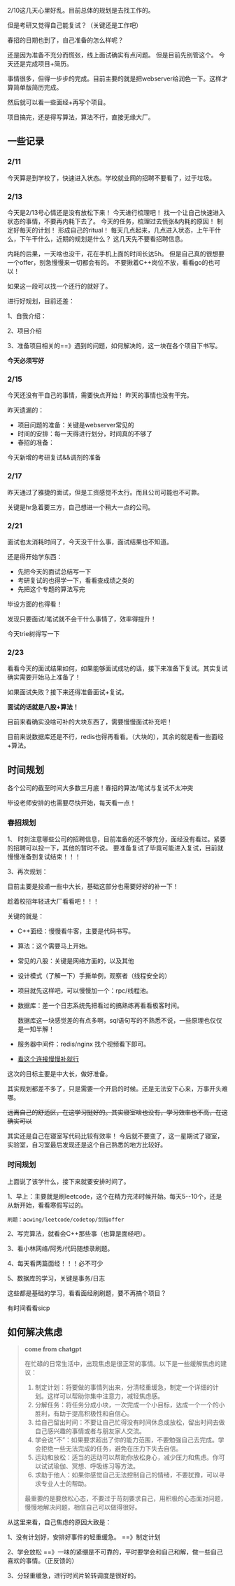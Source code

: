 2/10这几天心里好乱。目前总体的规划是去找工作的。    

但是考研又觉得自己能复试？（关键还是工作吧）



春招的日期也到了，自己准备的怎么样呢？            

还是因为准备不充分而慌张，线上面试确实有点问题。 但是目前先别管这个。         今天还是完成项目+简历。



事情很多，但得一步步的完成。目前主要的就是把webserver给润色一下。这样才算简单版简历完成。        

然后就可以看一些面经+再写个项目。



项目搞完，还是得写算法，算法不行，直接无缘大厂。





## 一些记录

### 2/11

今天算是到学校了，快速进入状态。学校就业网的招聘不要看了，过于垃圾。



### 2/13

今天是2/13号心情还是没有放松下来！ 今天进行梳理吧！      找一个让自己快速进入状态的事情，不要再内耗下去了。 今天的任务，梳理过去慌张&内耗的原因！  制定好每天的计划！  形成自己的ritual！  每天几点起来，几点进入状态，上午干什么，下午干什么，近期的规划是什么？  这几天先不要看招聘信息。            

内耗的后果，一天啥也没干，花在手机上面的时间长达5h。  但是自己真的很想要一个offer，别急慢慢来一切都会有的。 不要揪着C++岗位不放，看看go的也可以！

如果这一段可以找一个还行的就好了。



进行好规划，目前还差：

1、自我介绍：

2、项目介绍

3、准备项目相关的==》遇到的问题，如何解决的，这一块在各个项目下书写。      

**今天必须写好**      



### 2/15

今天还没有干自己的事情，需要快点开始！ 昨天的事情也没有干完。

昨天遗漏的：

* 项目问题的准备：关键是webserver常见的
* 时间的安排：每一天得进行划分，时间真的不够了
* 春招的准备：



今天新增的考研复试&&调剂的准备



### 2/17

昨天通过了雅捷的面试，但是工资感觉不太行。而且公司可能也不可靠。      

关键是hr急着要三方，自己想进一个稍大一点的公司。



### 2/21

面试也太消耗时间了，今天没干什么事，面试结果也不知道。

还是得开始学东西：

* 先把今天的面试总结写一下
* 考研复试的也得学一下，看看查成绩之类的
* 先把这个专题的算法写完

毕设方面的也得看！



发现只要面试/笔试就不会干什么事情了，效率得提升！

今天trie树得写一下



### 2/23

看看今天的面试结果如何，如果能够面试成功的话，接下来准备下复试。其实复试确实需要开始马上准备了！         

如果面试失败？接下来还得准备面试+复试。              

**面试的话就是八股+算法！**        

目前来看确实没啥可补的大块东西了，需要慢慢面试补充吧！         

目前来说数据库还是不行，redis也得再看看。（大块的），其余的就是看一些面经+算法。       

## 时间规划

各个公司的截至时间大多数三月底！春招的算法/笔试与复试不太冲突           

毕设老师安排的也需要尽快开始，每天看一点！          



### 春招规划

1、 时刻注意哪些公司的招聘信息，目前准备的还不够充分，面经没有看过。紧要的招聘可以投一下，其他的暂时不说。  要准备复试了毕竟可能进入复试，目前就慢慢准备到复试结束！！！          

 





3、再次规划：

目前主要是投递一些中大长，基础这部分也需要好好的补一下！         

趁着校招年轻进大厂看看吧！！！

关键的就是：

* C++面经：慢慢看牛客，主要是代码书写。

* 算法：这个需要马上开始。

* 常见的八股：关键是网络方面的，以及其他

* 设计模式（了解一下）手撕单例，观察者（线程安全的）

* 项目就先这样吧，可以慢慢加一个：rpc/线程池。

* 数据库：差一个日志系统先把看过的搞熟练再看看极客时间。

  数据库这一块感觉差的有点多啊，sql语句写的不熟悉不说，一些原理也仅仅是一知半解！

* 服务器中间件：redis/nginx 找个视频看下即可。

* [看这个连接慢慢补就行](https://mp.weixin.qq.com/s?__biz=MzkyMjIxMzIxNA==&mid=2247483878&idx=1&sn=41660c3f2567fa1cfb796ca8215f62ac&chksm=c1f68fd7f68106c196e7ccf1c60826434240e54c6a2b4530fc705dda7232d4bee513e7bce4fb&token=327902945&lang=zh_CN#rd)   

这次的目标主要是中大长，做好准备。

其实规划都差不多了，只是需要一个开启的时候。还是无法安下心来，万事开头难哪。

~~远离自己的舒适区，在这学习挺好的。其实寝室啥也没有，学习效率也不高，在这确实可以~~    

其实还是自己在寝室写代码比较有效率！  今后就不要变了，这一星期试了寝室，实验室，自习室最后发现还是这个自己熟悉的地方比较好。





### 时间规划

上面说了该学什么，接下来就要安排时间了。

1、早上：主要就是刷leetcode，这个在精力充沛时候开始。每天5--10个，还是从新开始，看看寒假写过的。

   	刷题：acwing/leetcode/codetop/剑指offer

2、写完算法，就看会C++那些事（也算是面经吧）。

3、看小林网络/阿秀/代码随想录刷题。

4、每天看两篇面经！！！必不可少

5、数据库的学习，关键是事务/日志

这些都是基础的学习，看看面经刷刷题，要不再搞个项目？

有时间看看sicp





## 如何解决焦虑

>**come from chatgpt** 
>
>在忙碌的日常生活中，出现焦虑是很正常的事情。以下是一些缓解焦虑的建议：
>
>1. 制定计划：将要做的事情列出来，分清轻重缓急，制定一个详细的计划。这样可以帮助你集中注意力，减轻焦虑感。
>2. 分解任务：将任务分成小块，一次完成一个小目标，达成一个一个的小胜利，有助于提高积极性和自信心。
>3. 给自己留出时间：不要让自己忙得没有时间休息或放松，留出时间去做自己感兴趣的事情或者与朋友家人交流。
>4. 学会说“不”：如果要求超出了你的能力范围，不要勉强自己去完成。学会拒绝一些无法完成的任务，避免在压力下失去自信。
>5. 运动和放松：适当的运动可以帮助你放松身心，减少压力和焦虑。你可以试试瑜伽、冥想、呼吸练习等方法。
>6. 求助于他人：如果你感觉自己无法控制自己的情绪，不要犹豫，可以寻求专业人士的帮助。
>
>最重要的是要放松心态，不要过于苛刻要求自己，用积极的心态面对问题，慢慢地解决问题，相信自己可以做得很好。

从这里来看，自己焦虑的原因大致是：

1、没有计划好，安排好事件的轻重缓急。   ==》制定计划

2、学会放松 ==》一味的紧绷是不可靠的，平时要学会和自己和解，做一些自己喜欢的事情。（正反馈的）

3、分轻重缓急，进行时间片轮转调度是很好的。

